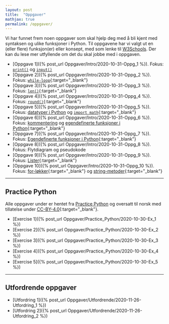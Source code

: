 ```yaml
---
layout: post
title:  "Oppgaver"
mathjax: true
permalink: /oppgaver/
---
```


Vi har funnet frem noen oppgaver som skal hjelp deg med å bli kjent med syntaksen og ulike funksjoner i Python. Til oppgavene har vi valgt ut en (eller flere) funksjon(er) eller konsept, med som lenke til <a href="https://www.w3schools.com/python/" target="_blank">W3Schools</a>. Der kan du lese mer utfyllende om det du skal jobbe med i oppgaven. 


* [Oppgave 1]({% post_url Oppgaver/Intro/2020-10-31-Oppg_1 %}). Fokus: <a href="https://www.w3schools.com/python/ref_func_print.asp" target="_blank"> ``print()``</a> og <a href="https://www.w3schools.com/python/ref_func_input.asp" target="_blank"> ``input()``</a>
* [Oppgave 2]({% post_url Oppgaver/Intro/2020-10-31-Oppg_2 %}). Fokus: [``while-loop``](https://www.w3schools.com/python/python_while_loops.asp){:target="_blank"}
* [Oppgave 3]({% post_url Oppgaver/Intro/2020-10-31-Oppg_3 %}). Fokus: [``len()``](https://www.w3schools.com/python/ref_func_len.asp){:target="_blank"}
* [Oppgave 4]({% post_url Oppgaver/Intro/2020-10-31-Oppg_4 %}). Fokus: [``round()``](https://www.w3schools.com/python/ref_func_round.asp){:target="_blank"}
* [Oppgave 5]({% post_url Oppgaver/Intro/2020-10-31-Oppg_5 %}). Fokus: [datatyper i Python](https://www.w3schools.com/python/python_datatypes.asp) og [``import math``](https://www.w3schools.com/python/python_math.asp){:target="_blank"}
* [Oppgave 6]({% post_url Oppgaver/Intro/2020-10-31-Oppg_6 %}). Fokus: [kommentering](https://www.w3schools.com/python/python_comments.asp) og [egendefinerte funksjoner i Python](https://www.w3schools.com/python/python_functions.asp){:target="_blank"}
* [Oppgave 7]({% post_url Oppgaver/Intro/2020-10-31-Oppg_7 %}). Fokus: [Egendefinerte funksjoner i Python](https://www.w3schools.com/python/python_functions.asp){:target="_blank"}
* [Oppgave 8]({% post_url Oppgaver/Intro/2020-10-31-Oppg_8 %}). Fokus: Flytdiagram og pseudokode
* [Oppgave 9]({% post_url Oppgaver/Intro/2020-10-31-Oppg_9 %}). Fokus: [Lister](https://www.w3schools.com/python/python_lists.asp){:target="_blank"}
* [Oppgave 10]({% post_url Oppgaver/Intro/2020-10-31-Oppg_10 %}). Fokus: [for-løkker](https://www.w3schools.com/python/python_for_loops.asp){:target="_blank"} og [string-metoder](https://www.w3schools.com/python/python_ref_string.asp){:target="_blank"}


---
## Practice Python
Alle oppgaver under er hentet fra [Practice Python](https://www.practicepython.org/) og oversatt til norsk med tillatelse under [CC-BY-4.0](https://creativecommons.org/licenses/by/4.0/){:target="_blank"}.
* [Exercise 1]({% post_url Oppgaver/Practice_Python/2020-10-30-Ex_1 %})
* [Exercise 2]({% post_url Oppgaver/Practice_Python/2020-10-30-Ex_2 %})
* [Exercise 3]({% post_url Oppgaver/Practice_Python/2020-10-30-Ex_3 %})
* [Exercise 4]({% post_url Oppgaver/Practice_Python/2020-10-30-Ex_4 %})
* [Exercise 5]({% post_url Oppgaver/Practice_Python/2020-10-30-Ex_5 %})


--- 

## Utfordrende oppgaver
* [Utfordring 1]({% post_url Oppgaver/Utfordrende/2020-11-26-Utfordring_1 %})
* [Utfordring 2]({% post_url Oppgaver/Utfordrende/2020-11-26-Utfordring_2 %})
